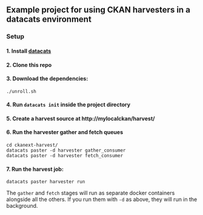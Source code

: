## Example project for using CKAN harvesters in a datacats environment

### Setup
#### 1. Install [datacats](https://github.com/datacats/datacats)
#### 2. Clone this repo
#### 3. Download the dependencies:
```
./unroll.sh
```
#### 4. Run `datacats init` inside the project directory
#### 5. Create a harvest source at http://mylocalckan/harvest/
#### 6. Run the harvester gather and fetch queues
```
cd ckanext-harvest/
datacats paster -d harvester gather_consumer
datacats paster -d harvester fetch_consumer
```
#### 7. Run the harvest job:
```
datacats paster harvester run
```

The `gather` and `fetch` stages will run as separate docker containers alongside
all the others. If you run them with `-d` as above, they will run in the
background.
